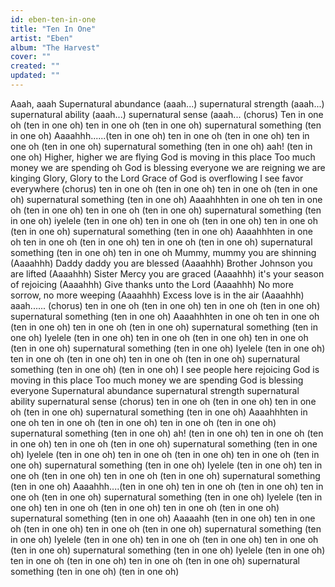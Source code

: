 ```yaml
---
id: eben-ten-in-one
title: "Ten In One"
artist: "Eben"
album: "The Harvest"
cover: ""
created: ""
updated: ""
---
```


Aaah, aaah
Supernatural abundance (aaah...)
supernatural strength (aaah...)
supernatural ability (aaah...)
supernatural sense (aaah...
      (chorus)
Ten in one oh (ten in one oh)
ten in one oh (ten in one oh)
supernatural something (ten in one oh)
Aaaahhh......(ten in one oh)
ten in one oh (ten in one oh)
ten in one oh (ten in one oh)
supernatural something (ten in one oh)
aah! (ten in one oh)
 Higher, higher we are flying
God is moving in this place
Too much money we are spending oh
God is blessing everyone
we are reigning we are kinging
Glory, Glory to the Lord
Grace of God is overflowing
I see favor everywhere
       (chorus)
ten in one oh (ten in one oh)
ten in one oh (ten in one oh)
supernatural something (ten in one oh)
Aaaahhhten in one oh
ten in one oh (ten in one oh)
ten in one oh (ten in one oh)
supernatural something (ten in one oh)
iyelele (ten in one oh)
ten in one oh (ten in one oh)
ten in one oh (ten in one oh)
supernatural something (ten in one oh)
Aaaahhhten in one oh
ten in one oh (ten in one oh)
ten in one oh (ten in one oh)
supernatural something (ten in one oh)
ten in one oh
   Mummy, mummy you are shinning (Aaaahhh)
Daddy daddy you are blessed (Aaaahhh)
Brother Johnson you are lifted (Aaaahhh)
Sister Mercy you are graced (Aaaahhh)
it's your season of rejoicing (Aaaahhh)
Give thanks unto the Lord (Aaaahhh)
No more sorrow, no more weeping (Aaaahhh)
Excess love is in the air (Aaaahhh)
aaah......
        (chorus)
ten in one oh (ten in one oh)
ten in one oh (ten in one oh)
supernatural something (ten in one oh)
Aaaahhhten in one oh
ten in one oh (ten in one oh)
ten in one oh (ten in one oh)
supernatural something (ten in one oh)
Iyelele (ten in one oh)
ten in one oh (ten in one oh)
ten in one oh (ten in one oh)
supernatural something (ten in one oh)
Iyelele (ten in one oh)
ten in one oh (ten in one oh)
ten in one oh (ten in one oh)
supernatural something (ten in one oh)
(ten in one oh)
I see people here rejoicing
God is moving in this place
Too much money we are spending
God is blessing everyone
Supernatural abundance
supernatural strength
supernatural ability
supernatural sense
 (chorus)
ten in one oh (ten in one oh)
ten in one oh (ten in one oh)
supernatural something (ten in one oh)
Aaaahhhten in one oh
ten in one oh (ten in one oh)
ten in one oh (ten in one oh)
supernatural something (ten in one oh)
ah! (ten in one oh)
ten in one oh (ten in one oh)
ten in one oh (ten in one oh)
supernatural something (ten in one oh)
Iyelele (ten in one oh)
ten in one oh (ten in one oh)
ten in one oh (ten in one oh)
supernatural something (ten in one oh)
Iyelele (ten in one oh)
ten in one oh (ten in one oh)
ten in one oh (ten in one oh)
supernatural something (ten in one oh)
Aaaahhh....(ten in one oh)
ten in one oh (ten in one oh)
ten in one oh (ten in one oh)
supernatural something (ten in one oh)
Iyelele (ten in one oh)
ten in one oh (ten in one oh)
ten in one oh (ten in one oh)
supernatural something (ten in one oh)
Aaaaahh (ten in one oh)
ten in one oh (ten in one oh)
ten in one oh (ten in one oh)
supernatural something (ten in one oh)
Iyelele (ten in one oh)
ten in one oh (ten in one oh)
ten in one oh (ten in one oh)
supernatural something (ten in one oh)
Iyelele (ten in one oh)
ten in one oh (ten in one oh)
ten in one oh (ten in one oh)
supernatural something (ten in one oh)
(ten in one oh)